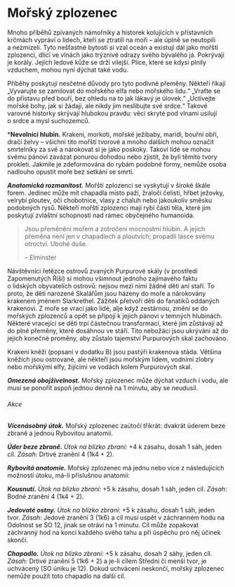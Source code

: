 # Mořský zplozenec

Mnoho příběhů zpívaných námořníky a historek kolujících v přístavních krčmách vypráví o lidech, kteří se ztratili na moři – ale úplně se neutopili a nezmizeli. Tyto nešťastné bytosti si vzal oceán a existují dál jako mořští zplozenci, dlící ve vlnách jako trýznivé odrazy svého bývalého já. Pokrývají je korály. Jejich ledové kůže se drží vilejši. Plíce, které se kdysi plnily vzduchem, mohou nyní dýchat také vodu.

Příběhy poskytují nesčetné důvody pro tyto podivné přeměny. Někteří říkají „Vyvarujte se zamilovat do mořského elfa nebo mořského lidu.“ „Vraťte se do přístavu před bouří, bez ohledu na to jak lákavý je úlovek.“ „Uctívejte mořské bohy, jak si žádají, ale nikdy jim neslibujte své srdce.“ Takové varovné historky skrývají hlubokou pravdu: věci skryté pod vlnami usilují o srdce a mysl suchozemců.

***Nevolníci hlubin.** Krakeni, morkoti, mořské ježibaby, maridi, bouřní obři, dračí želvy – všichni tito mořští tvorové a mnoho dalších mohou označit smrtelníky za své a nárokovat si je jako poskoky. Takoví lidé se mohou svému pánovi zavázat ponurou dohodou nebo zjistit, že byli těmito tvory prokleti. Jakmile je zdeformována do rybám podobné formy, nemůže osoba nadlouho opustit moře bez setkání se smrtí.

***Anatomická rozmanitost.*** Mořští zplozenci se vyskytují v široké škále forem. Jedinec může mít chapadla místo paží, žraločí čelisti, hřbet ježovky, velrybí ploutev, oči chobotnice, vlasy z chaluh nebo jakoukoliv směsku podobných rysů. Někteří mořští zplozenci mají rybí části těla, které jim poskytují zvláštní schopnosti nad rámec obyčejného humanoida.

> Jsou přeměněni mořem
> a zotročeni mocnostmi
> hlubin. A jejich přeměna
> není jen v chapadlech
> a ploutvích; propadli lásce
> svému otroctví. Ubohé duše.
> 
> – Elminster

<Card header="Mořští zplozenci z Purpurových skal">

Návštěvníci řetězce ostrovů zvaných Purpurové skály (v prostředí Zapomenutých Říší) si mohou všimnout jednoho zajímavého faktu o lidských obyvatelích ostrovů: nejsou mezi nimi žádné děti ani staří. To proto, že děti narozené Skalářům jsou házeny do moře a nárokovány krakenem jménem Slarkrethel. Zážitek přetvoří děti do fanatiků oddaných krakenovi. Z moře se vrací jako lidé, alje když zestárnou, změní se do mořských zplozenců a opět se připojí k jejich pánovi v temných hlubinách. Některé vracející se děti trpí částečnou transformací, které jim zůstávají až do plné přeměny, které dosáhnou ve stáří. Tito nebožáci jsou ukrýváni až do jejich konečné proměny, aby zůstalo tajemství Purpurových skal zachováno.

Krakení kněží (popsaní v dodatku B) jsou pastýři krakenova stáda. Většina kněžích jsou ostrované, ale někteří jsou mořským lidem, vodními zlobry nebo mořskými elfy, žijícími ve vodách kolem Purpurových skal.

</Card>


<Monster 
    title="Mořský zplozenec"
    subtitle="Střední humanoid, neutrální zlo"
    armor-class="11 (přirozená zbroj)"
    hit-points="32 (5k8 + 10)"
    speed="4 sáhy, plavání 6 sáhů"
    str="15 (+2)"
    dex="8 (–1)"
    con="15 (+2)"
    int="6 (–2)"
    wis="10 (+0)"
    cha="8 (–1)"
    saving-thros=""
    skills=""
    damage-vulnerabilities=""
    damage-resistance=""
    damage-immunities=""
    condition-immunities=""
    senses="vidění ve tmě 24 sáhů, pasivní Vnímání 10"
    languages="rozumí akvanštině a obecné řeč, ale neumí mluvit"
    challenge="1 (200 ZK)"
    >

***Omezená obojživelnost.*** Mořský zplozenec může dýchat vzduch i vodu, ale musí se ponořit aspoň jednou denně na 1 minutu, aby se neudusil.
    
###### Akce

***Vícenásobný útok.*** Mořský zplozenec zaútočí třikrát: dvakrát úderem beze zbraně a jednou Rybovitou anatomií.

***Úder beze zbraně.*** *Útok na blízko zbraní:* +4 k zásahu, dosah 1 sáh, jeden cíl. *Zásah*: Drtivé zranění 4 (1k4 + 2).

***Rybovitá anatomie.*** Mořský zplozenec má jednu nebo více z následujících možností útoku, má-li příslušnou anatomii:

***Kousnutí.*** *Útok na blízko zbraní:* +5 k zásahu, dosah 1 sáh, jeden cíl. *Zásah*: Bodné zranění 4 (1k4 + 2).

***Jedovaté ostny.*** *Útok na blízko zbraní:* +5 k zásahu, dosah 1 sáh, jeden tvor. *Zásah*: Jedové zranění 3 (1k6) a cíl musí uspět v záchranném hodu na Odolnost se SO 12, jinak se otráví na 1 minutu. Cíl může zopakovat záchranný hod na konci každého svého tahu a při úspěchu pro něj účinek skončí.

***Chapadlo.*** *Útok na blízko zbraní:* +5 k zásahu, dosah 2 sáhy, jeden cíl. *Zásah*: Drtivé zranění 5 (1k6 + 2) a je-li cílem Střední či menší tvor, je uchvácený (SO úniku je 12). Dokud uchvácení neskončí, mořský zplozenec nemůže použít toto chapadlo na další cíl.
    
</Monster>


